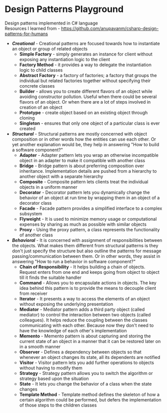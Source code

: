 # Design Patterns Playground
Design patterns implemented in C# language \
Resources I learned from - https://github.com/anupavanm/csharp-design-patterns-for-humans

- ___Creational___ - Creational patterns are focused towards how to instantiate an object or group of related objects
  * __Simple Factory__ - simply generates an instance for client without exposing any instantiation logic to the client
  * __Factory Method__ - it provides a way to delegate the instantiation logic to child classes
  * __Abstract Factory__ - a factory of factories; a factory that groups the individual but related factories together without specifying their concrete classes
  * __Builder__ - allows you to create different flavors of an object while avoiding constructor pollution. Useful when there could be several flavors of an object. Or when there are a lot of steps involved in creation of an object
  * __Prototype__ - create object based on an existing object through cloning
  * __Singleton__ - ensures that only one object of a particular class is ever created
- ___Structural___ - Structural patterns are mostly concerned with object composition or in other words how the entities can use each other. Or yet another explanation would be, they help in answering "How to build a software component?"
  * __Adapter__ - Adapter pattern lets you wrap an otherwise incompatible object in an adapter to make it compatible with another class
  * __Bridge__ - Bridge pattern is about preferring composition over inheritance. Implementation details are pushed from a hierarchy to another object with a separate hierarchy
  * __Composite__ - Composite pattern lets clients treat the individual objects in a uniform manner
  * __Decorator__ - Decorator pattern lets you dynamically change the behavior of an object at run time by wrapping them in an object of a decorator class
  * __Facade__ - Facade pattern provides a simplified interface to a complex subsystem
  * __Flyweight__ - It is used to minimize memory usage or computational expenses by sharing as much as possible with similar objects
  * __Proxy__ - Using the proxy pattern, a class represents the functionality of another class
- ___Behavioral___ - It is concerned with assignment of responsibilities between the objects. What makes them different from structural patterns is they don't just specify the structure but also outline the patterns for message passing/communication between them. Or in other words, they assist in answering "How to run a behavior in software component?"
  * __Chain of Responsibility__ - It helps building a chain of objects. Request enters from one end and keeps going from object to object till it finds the suitable handler
  * __Command__ - Allows you to encapsulate actions in objects. The key idea behind this pattern is to provide the means to decouple client from receiver
  * __Iterator__ - It presents a way to access the elements of an object without exposing the underlying presentation
  * __Mediator__ - Mediator pattern adds a third party object (called mediator) to control the interaction between two objects (called colleagues). It helps reduce the coupling between the classes communicating with each other. Because now they don't need to have the knowledge of each other's implementation
  * __Memento__ - Memento pattern is about capturing and storing the current state of an object in a manner that it can be restored later on in a smooth manner
  * __Observer__ - Defines a dependency between objects so that whenever an object changes its state, all its dependents are notified
  * __Visitor__ - Visitor pattern lets you add further operations to objects without having to modify them
  * __Strategy__ - Strategy pattern allows you to switch the algorithm or strategy based upon the situation
  * __State__ - It lets you change the behavior of a class when the state changes
  * __Template Method__ - Template method defines the skeleton of how a certain algorithm could be performed, but defers the implementation of those steps to the children classes

